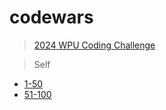 # codewars

> [2024 WPU Coding Challenge](https://github.com/fhasnur/codewars/tree/main/2024-wpu-coding-challenge)

> Self
- [1-50](https://github.com/fhasnur/codewars/tree/main/self/1-50) 
- [51-100](https://github.com/fhasnur/codewars/tree/main/self/51-100)
